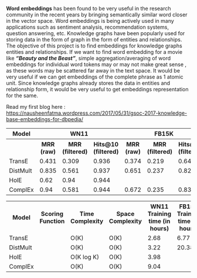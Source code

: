 <b>Word embeddings</b> has been found to be very useful in the research community in the recent years by bringing semantically similar word closer in the vector space. Word embeddings is being actively used in many applications such as sentiment analysis, recommendation systems, question answering, etc. Knowledge graphs have been popularly used for storing data in the form of graph in the form of entities and relationships. The objective of this project is to find embeddings for knowledge graphs entities and relationships. If we want to find word embedding for a movie like <i><b>“Beauty and the Beast”</b></i>, simple aggregation/averaging of word embeddings for individual word tokens may or may not make great sense , as these words may be scattered far away in the text space. It would be very useful if we can get embeddings of the complete phrase as 1 atomic unit. Since knowledge graphs already stores the data in entities and relationship form, it would be very useful to get embeddings representation for the same.

Read my first blog here : https://nausheenfatma.wordpress.com/2017/05/31/gsoc-2017-knowledge-base-embeddings-for-dbpedia/






<table>
<tr>
   <th>Model</th>
    <th colspan="3">WN11</th>
    <th colspan="3">FB15K</th>
  </tr>
  <tr>
    <th></th>
    <th>MRR (raw)</th>
    <th>MRR (filtered)</th>
    <th>Hits@10 (filtered)</th>
    <th>MRR (raw)</th>
    <th>MRR (filtered)</th>
    <th>Hits@10 (filtered)</th>
  </tr>
  
  
  <tr>
  <td>TransE</td>
  <td>0.431</td>
    <td>0.309</td>
    <td>0.936</td>
    <td>0.374</td>
    <td>0.219</td>
    <td>0.643</td>    
  </tr>
    <tr>
  <td>DistMult</td>
    <td>0.835</td>
    <td>0.561</td>
    <td>0.937</td>
    <td>0.651</td>
        <td>0.237</td>
    <td>0.825</td>
  </tr>
    <tr>
  <td>HolE</td>
    <td>0.62</td>
    <td>0.94</td>
    <td>0.944</td>
    <td></td>
        <td></td>
    <td></td>
  </tr>
    <tr>
  <td>ComplEx</td>
    <td>0.94</td>
    <td>0.581</td>
    <td>0.944</td>
    <td>0.672</td>
        <td>0.235</td>
    <td>0.832</td>
  </tr>
</table>







<table>
<tr>
   <th>Model</th>
   <th>Scoring Function</th>
   <th>Time Complexity </th>
   <th>Space Complexity</th>
    <th >WN11 <br>Training time (in hours)</th>
    <th >FB15K <br>Training time (in hours)</th>
  </tr>

  
  
  <tr>
  <td>TransE</td>
    <td></td>
    <td>O(K)</td>
    <td>O(K)</td>
    <td>2.68</td>
    <td>6.77</td>    
  </tr>
    <tr>
  <td>DistMult</td>
    <td></td>
    <td>O(K)</td>
    <td>O(K)</td>
    <td>3.22</td>
    <td>20.38</td>
  </tr>
    <tr>
  <td>HolE</td>
    <td></td>
    <td>O(K log K)</td>
    <td>O(K)</td>
    <td>3.98</td>
    <td></td>
  </tr>
    <tr>
  <td>ComplEx</td>
    <td></td>
    <td>O(K)</td>
    <td>O(K)</td>
    <td>9.04</td>
    <td></td>
  </tr>
</table>




